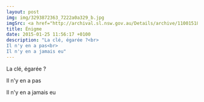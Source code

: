 ```yaml
---
layout: post
img: img/3293872363_7222a0a329_b.jpg
imgSrc: <a href="http://archival.sl.nsw.gov.au/Details/archive/110015188">State Library of New South Wales</a>
title: Énigme
date: 2015-01-25 11:56:17 +0100
description: "La clé, égarée ?<br>
Il n'y en a pas<br>
Il n'y en a jamais eu"
---
```

La clé, égarée ?

Il n'y en a pas

Il n'y en a jamais eu
